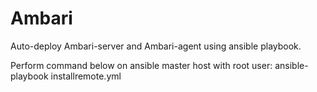 # Ambari
Auto-deploy Ambari-server and Ambari-agent using ansible playbook.

Perform command below on ansible master host with root user:
ansible-playbook installremote.yml


